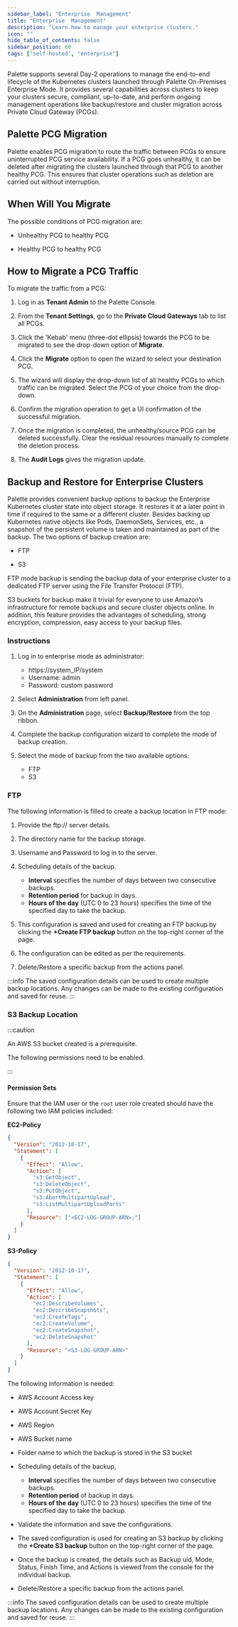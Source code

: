 ```yaml
---
sidebar_label: "Enterprise  Management"
title: "Enterprise  Management"
description: "Learn how to manage your enterprise clusters."
icon: ""
hide_table_of_contents: false
sidebar_position: 60
tags: ["self-hosted", "enterprise"]
---
```


Palette supports several Day-2 operations to manage the end-to-end lifecycle of the Kubernetes clusters launched through Palette On-Premises Enterprise Mode. It provides several capabilities across clusters to keep your clusters secure, compliant, up-to-date, and perform ongoing management operations like backup/restore and cluster migration across Private Cloud Gateway (PCGs).

<Tabs queryString="pcg">

<TabItem label="Palette PCG Migration" value="Palette PCG Migration">

## Palette PCG Migration

Palette enables PCG migration to route the traffic between PCGs to ensure uninterrupted PCG service availability. If a PCG goes unhealthy, it can be deleted after migrating the clusters launched through that PCG to another healthy PCG. This ensures that cluster operations such as deletion are carried out without interruption.

## When Will You Migrate

The possible conditions of PCG migration are:

- Unhealthy PCG to healthy PCG

- Healthy PCG to healthy PCG

## How to Migrate a PCG Traffic

To migrate the traffic from a PCG:
<br />

1. Log in as **Tenant Admin** to the Palette Console.

2. From the **Tenant Settings**, go to the **Private Cloud Gateways** tab to list all PCGs.

3. Click the 'Kebab' menu (three-dot ellipsis) towards the PCG to be migrated to see the drop-down option of **Migrate**.

4. Click the **Migrate** option to open the wizard to select your destination PCG.

5. The wizard will display the drop-down list of all healthy PCGs to which traffic can be migrated. Select the PCG of your choice from the drop-down.

6. Confirm the migration operation to get a UI confirmation of the successful migration.

7. Once the migration is completed, the unhealthy/source PCG can be deleted successfully. Clear the residual resources manually to complete the deletion process.

8. The **Audit Logs** gives the migration update.

</TabItem>

<TabItem label="Backup and Restore" value="Backup and Restore">

## Backup and Restore for Enterprise Clusters

Palette provides convenient backup options to backup the Enterprise Kubernetes cluster state into object storage. It restores it at a later point in time if required to the same or a different cluster. Besides backing up Kubernetes native objects like Pods, DaemonSets, Services, etc., a snapshot of the persistent volume is taken and maintained as part of the backup. The two options of backup creation are:

- FTP

- S3

FTP mode backup is sending the backup data of your enterprise cluster to a dedicated FTP server using the File Transfer Protocol (FTP).

S3 buckets for backup make it trivial for everyone to use Amazon’s infrastructure for remote backups and secure cluster objects online. In addition, this feature provides the advantages of scheduling, strong encryption, compression, easy access to your backup files.

### Instructions

1. Log in to enterprise mode as administrator:

   - https://system_IP/system
   - Username: admin
   - Password: custom password

2. Select **Administration** from left panel.

3. On the **Administration** page, select **Backup/Restore** from the top ribbon.

4. Complete the backup configuration wizard to complete the mode of backup creation.

5. Select the mode of backup from the two available options:
   - FTP
   - S3

### FTP

The following information is filled to create a backup location in FTP mode:

1. Provide the ftp:// server details.

2. The directory name for the backup storage.

3. Username and Password to log in to the server.

4. Scheduling details of the backup.

   - **Interval** specifies the number of days between two consecutive backups.
   - **Retention period** for backup in days.
   - **Hours of the day** (UTC 0 to 23 hours) specifies the time of the specified day to take the backup.

5. This configuration is saved and used for creating an FTP backup by clicking the **+Create FTP backup** button on the top-right corner of the page.

6. The configuration can be edited as per the requirements.

7. Delete/Restore a specific backup from the actions panel.

:::info
The saved configuration details can be used to create multiple backup locations.
Any changes can be made to the existing configuration and saved for reuse.
:::

### S3 Backup Location

:::caution

An AWS S3 bucket created is a prerequisite.

The following permissions need to be enabled.

:::

#### Permission Sets

Ensure that the IAM user or the `root` user role created should have the following two IAM policies included:

**EC2-Policy**

```json
{
  "Version": "2012-10-17",
  "Statement": [
    {
      "Effect": "Allow",
      "Action": [
        "s3:GetObject",
        "s3:DeleteObject",
        "s3:PutObject",
        "s3:AbortMultipartUpload",
        "s3:ListMultipartUploadParts"
      ],
      "Resource": ["<EC2-LOG-GROUP-ARN>;"]
    }
  ]
}
```

**S3-Policy**

```json
{
  "Version": "2012-10-17",
  "Statement": [
    {
      "Effect": "Allow",
      "Action": [
        "ec2:DescribeVolumes",
        "ec2:DescribeSnapshots",
        "ec2:CreateTags",
        "ec2:CreateVolume",
        "ec2:CreateSnapshot",
        "ec2:DeleteSnapshot"
      ],
      "Resource": "<S3-LOG-GROUP-ARN>"
    }
  ]
}
```

The following information is needed:

- AWS Account Access key

- AWS Account Secret Key

- AWS Region

- AWS Bucket name

- Folder name to which the backup is stored in the S3 bucket

- Scheduling details of the backup,

  - **Interval** specifies the number of days between two consecutive backups.
  - **Retention period** of backup in days.
  - **Hours of the day** (UTC 0 to 23 hours) specifies the time of the specified day to take the backup.

- Validate the information and save the configurations.

- The saved configuration is used for creating an S3 backup by clicking the **+Create S3 backup** button on the top-right corner of the page.

- Once the backup is created, the details such as Backup uid, Mode, Status, Finish Time, and Actions is viewed from the console for the individual backup.

- Delete/Restore a specific backup from the actions panel.

:::info
The saved configuration details can be used to create multiple backup locations. Any changes can be made to the existing configuration and saved for reuse.
:::

</TabItem>

</Tabs>
